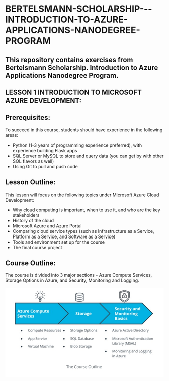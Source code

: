 # BERTELSMANN-SCHOLARSHIP---INTRODUCTION-TO-AZURE-APPLICATIONS-NANODEGREE-PROGRAM

## This repository contains exercises from Bertelsmann Scholarship. Introduction to Azure Applications Nanodegree Program.

## LESSON 1 INTRODUCTION TO MICROSOFT AZURE DEVELOPMENT:

## Prerequisites:

To succeed in this course, students should have experience in the following areas:

* Python (1-3 years of programming experience preferred), with experience building Flask apps
* SQL Server or MySQL to store and query data (you can get by with other SQL flavors as well)
* Using Git to pull and push code

## Lesson Outline:

This lesson will focus on the following topics under Microsoft Azure Cloud Development:

* Why cloud computing is important, when to use it, and who are the key stakeholders
* History of the cloud
* Microsoft Azure and Azure Portal
* Comparing cloud service types (such as Infrastructure as a Service, Platform as a Service, and Software as a Service)
* Tools and environment set up for the course
* The final course project

## Course Outline:

The course is divided into 3 major sections - Azure Compute Services, Storage Options in Azure, and Security, Monitoring and Logging.

![image](https://raw.githubusercontent.com/ARBUCHELI/BERTELSMANN-SCHOLARSHIP---INTRODUCTION-TO-AZURE-APPLICATIONS-NANODEGREE-PROGRAM/main/Images/1.jpg)

